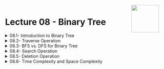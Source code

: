 <img align="right" width="90" height="90" src="https://github.com/cs-MohamedAyman/Computer-Science-Textbooks/blob/master/logos/data-structures.jpg">

# Lecture 08 - Binary Tree

<details>
	<summary>08.1- Introduction to Binary Tree</summary>

</details>

<details>
	<summary>08.2- Traverse Operation</summary>

</details>

<details>
	<summary>08.3- BFS vs. DFS for Binary Tree</summary>

</details>

<details>
	<summary>08.4- Search Operation</summary>

</details>

<details>
	<summary>08.5- Deletion Operation</summary>

</details>

<details>
	<summary>08.6- Time Complexity and Space Complexity</summary>

</details>
